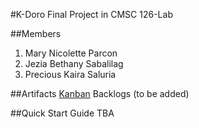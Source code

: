 #K-Doro
Final Project in CMSC 126-Lab

##Members
1. Mary Nicolette Parcon
2. Jezia Bethany Sabalilag
3. Precious Kaira Saluria

##Artifacts
[Kanban](https://trello.com/b/sirQZElg/k-doro-kanban)
Backlogs (to be added)

##Quick Start Guide
TBA
